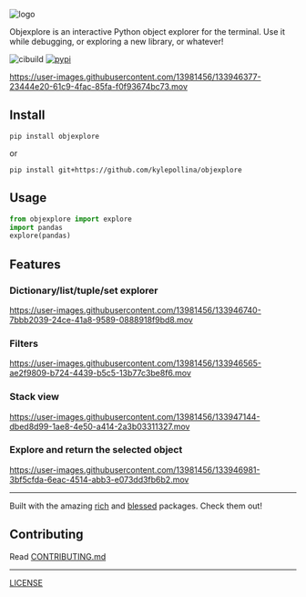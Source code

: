 
![logo](images/logo.png)

Objexplore is an interactive Python object explorer for the terminal. Use it while debugging, or exploring a new library, or whatever!

![cibuild](https://github.com/kylepollina/objexplore/actions/workflows/python-app.yml/badge.svg) [![pypi](https://img.shields.io/pypi/v/objexplore.svg)](https://pypi.org/project/objexplore/)



https://user-images.githubusercontent.com/13981456/133946377-23444e20-61c9-4fac-85fa-f0f93674bc73.mov




## Install

```
pip install objexplore
```

or

```
pip install git+https://github.com/kylepollina/objexplore
```

## Usage

```python
from objexplore import explore
import pandas
explore(pandas)
```

## Features


### Dictionary/list/tuple/set explorer


https://user-images.githubusercontent.com/13981456/133946740-7bbb2039-24ce-41a8-9589-0888918f9bd8.mov


### Filters

https://user-images.githubusercontent.com/13981456/133946565-ae2f9809-b724-4439-b5c5-13b77c3be8f6.mov


### Stack view

https://user-images.githubusercontent.com/13981456/133947144-dbed8d99-1ae8-4e50-a414-2a3b03311327.mov


### Explore and return the selected object


https://user-images.githubusercontent.com/13981456/133946981-3bf5cfda-6eac-4514-abb3-e073dd3fb6b2.mov



-----

Built with the amazing [rich](https://github.com/willmcgugan/rich) and [blessed](https://github.com/jquast/blessed) packages. Check them out!


## Contributing
Read [CONTRIBUTING.md](CONTRIBUTING.md)

------

[LICENSE](LICENSE)
